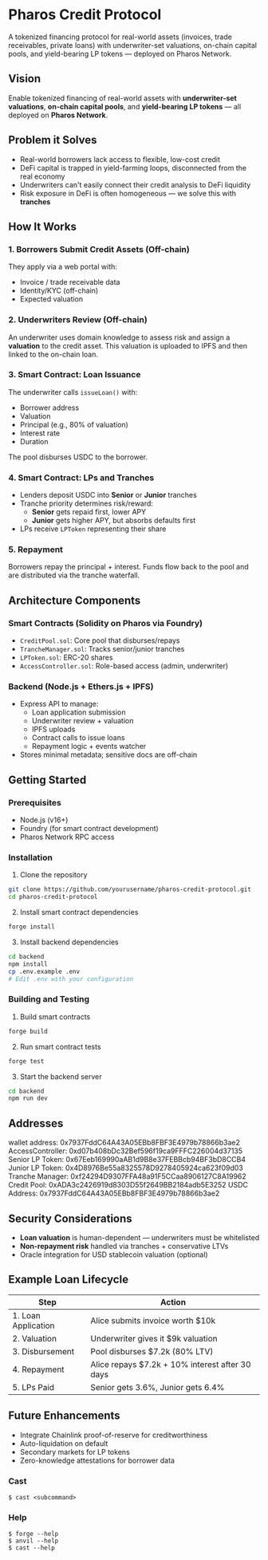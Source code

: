 # Pharos Credit Protocol

A tokenized financing protocol for real-world assets (invoices, trade receivables, private loans) with underwriter-set valuations, on-chain capital pools, and yield-bearing LP tokens — deployed on Pharos Network.

## Vision

Enable tokenized financing of real-world assets with **underwriter-set valuations**, **on-chain capital pools**, and **yield-bearing LP tokens** — all deployed on **Pharos Network**.

## Problem it Solves

- Real-world borrowers lack access to flexible, low-cost credit
- DeFi capital is trapped in yield-farming loops, disconnected from the real economy
- Underwriters can't easily connect their credit analysis to DeFi liquidity
- Risk exposure in DeFi is often homogeneous — we solve this with **tranches**

## How It Works

### 1. Borrowers Submit Credit Assets (Off-chain)
They apply via a web portal with:
- Invoice / trade receivable data
- Identity/KYC (off-chain)
- Expected valuation

### 2. Underwriters Review (Off-chain)
An underwriter uses domain knowledge to assess risk and assign a **valuation** to the credit asset. This valuation is uploaded to IPFS and then linked to the on-chain loan.

### 3. Smart Contract: Loan Issuance
The underwriter calls `issueLoan()` with:
- Borrower address
- Valuation
- Principal (e.g., 80% of valuation)
- Interest rate
- Duration

The pool disburses USDC to the borrower.

### 4. Smart Contract: LPs and Tranches
- Lenders deposit USDC into **Senior** or **Junior** tranches
- Tranche priority determines risk/reward:
  - **Senior** gets repaid first, lower APY
  - **Junior** gets higher APY, but absorbs defaults first
- LPs receive `LPToken` representing their share

### 5. Repayment
Borrowers repay the principal + interest. Funds flow back to the pool and are distributed via the tranche waterfall.

## Architecture Components

### Smart Contracts (Solidity on Pharos via Foundry)
- `CreditPool.sol`: Core pool that disburses/repays
- `TrancheManager.sol`: Tracks senior/junior tranches
- `LPToken.sol`: ERC-20 shares
- `AccessController.sol`: Role-based access (admin, underwriter)

### Backend (Node.js + Ethers.js + IPFS)
- Express API to manage:
  - Loan application submission
  - Underwriter review + valuation
  - IPFS uploads
  - Contract calls to issue loans
  - Repayment logic + events watcher
- Stores minimal metadata; sensitive docs are off-chain

## Getting Started

### Prerequisites
- Node.js (v16+)
- Foundry (for smart contract development)
- Pharos Network RPC access

### Installation

1. Clone the repository
```bash
git clone https://github.com/yourusername/pharos-credit-protocol.git
cd pharos-credit-protocol
```

2. Install smart contract dependencies
```bash
forge install
```

3. Install backend dependencies
```bash
cd backend
npm install
cp .env.example .env
# Edit .env with your configuration
```

### Building and Testing

1. Build smart contracts
```bash
forge build
```

2. Run smart contract tests
```bash
forge test
```

3. Start the backend server
```bash
cd backend
npm run dev
```
## Addresses
  wallet address: 0x7937FddC64A43A05EBb8FBF3E4979b78866b3ae2
  AccessController: 0xd07b408bDc32Bef596f19ca9FFFC226004d37135
  Senior LP Token: 0x67Eeb169990aAB1d9B8e37FEBBcb94BF3bD8CCB4
  Junior LP Token: 0x4D8976Be55a8325578D9278405924ca623f09d03
  Tranche Manager: 0xf24294D9307FFA48a91F5CCaa8906127C8A19962
  Credit Pool: 0xADA3c2426919d8303D55f2649BB2184adb5E3252
  USDC Address: 0x7937FddC64A43A05EBb8FBF3E4979b78866b3ae2

## Security Considerations
- **Loan valuation** is human-dependent — underwriters must be whitelisted
- **Non-repayment risk** handled via tranches + conservative LTVs
- Oracle integration for USD stablecoin valuation (optional)

## Example Loan Lifecycle

| Step | Action |
|---------------------|---------------------------------------------------|
| 1. Loan Application | Alice submits invoice worth $10k |
| 2. Valuation | Underwriter gives it $9k valuation |
| 3. Disbursement | Pool disburses $7.2k (80% LTV) |
| 4. Repayment | Alice repays $7.2k + 10% interest after 30 days |
| 5. LPs Paid | Senior gets 3.6%, Junior gets 6.4% |

## Future Enhancements
- Integrate Chainlink proof-of-reserve for creditworthiness
- Auto-liquidation on default
- Secondary markets for LP tokens
- Zero-knowledge attestations for borrower data

### Cast

```shell
$ cast <subcommand>
```

### Help

```shell
$ forge --help
$ anvil --help
$ cast --help
```
